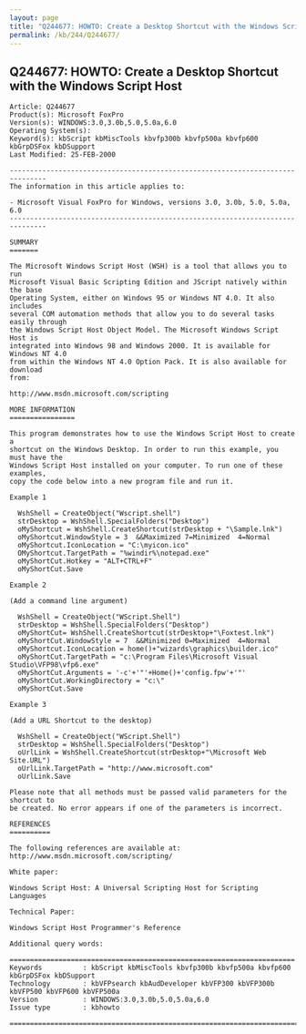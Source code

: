 ```yaml
---
layout: page
title: "Q244677: HOWTO: Create a Desktop Shortcut with the Windows Script Host"
permalink: /kb/244/Q244677/
---
```


## Q244677: HOWTO: Create a Desktop Shortcut with the Windows Script Host

	Article: Q244677
	Product(s): Microsoft FoxPro
	Version(s): WINDOWS:3.0,3.0b,5.0,5.0a,6.0
	Operating System(s): 
	Keyword(s): kbScript kbMiscTools kbvfp300b kbvfp500a kbvfp600 kbGrpDSFox kbDSupport
	Last Modified: 25-FEB-2000
	
	-------------------------------------------------------------------------------
	The information in this article applies to:
	
	- Microsoft Visual FoxPro for Windows, versions 3.0, 3.0b, 5.0, 5.0a, 6.0 
	-------------------------------------------------------------------------------
	
	SUMMARY
	=======
	
	The Microsoft Windows Script Host (WSH) is a tool that allows you to run
	Microsoft Visual Basic Scripting Edition and JScript natively within the base
	Operating System, either on Windows 95 or Windows NT 4.0. It also includes
	several COM automation methods that allow you to do several tasks easily through
	the Windows Script Host Object Model. The Microsoft Windows Script Host is
	integrated into Windows 98 and Windows 2000. It is available for Windows NT 4.0
	from within the Windows NT 4.0 Option Pack. It is also available for download
	from:
	
	http://www.msdn.microsoft.com/scripting
	
	MORE INFORMATION
	================
	
	This program demonstrates how to use the Windows Script Host to create a
	shortcut on the Windows Desktop. In order to run this example, you must have the
	Windows Script Host installed on your computer. To run one of these examples,
	copy the code below into a new program file and run it.
	
	Example 1
	
	  WshShell = CreateObject("Wscript.shell")
	  strDesktop = WshShell.SpecialFolders("Desktop")
	  oMyShortcut = WshShell.CreateShortcut(strDesktop + "\Sample.lnk")
	  oMyShortcut.WindowStyle = 3  &&Maximized 7=Minimized  4=Normal 
	  oMyShortcut.IconLocation = "C:\myicon.ico"
	  OMyShortcut.TargetPath = "%windir%\notepad.exe"
	  oMyShortCut.Hotkey = "ALT+CTRL+F"
	  oMyShortCut.Save
	
	Example 2
	
	(Add a command line argument)
	
	  WshShell = CreateObject("WScript.Shell")
	  strDesktop = WshShell.SpecialFolders("Desktop")
	  oMyShortCut= WshShell.CreateShortcut(strDesktop+"\Foxtest.lnk")
	  oMyShortCut.WindowStyle = 7  &&Minimized 0=Maximized  4=Normal 
	  oMyShortcut.IconLocation = home()+"wizards\graphics\builder.ico"
	  oMyShortCut.TargetPath = "c:\Program Files\Microsoft Visual Studio\VFP98\vfp6.exe" 
	  oMyShortCut.Arguments = '-c'+'"'+Home()+'config.fpw'+'"'
	  oMyShortCut.WorkingDirectory = "c:\"
	  oMyShortCut.Save
	
	Example 3
	
	(Add a URL Shortcut to the desktop)
	
	  WshShell = CreateObject("WScript.Shell")
	  strDesktop = WshShell.SpecialFolders("Desktop")
	  oUrlLink = WshShell.CreateShortcut(strDesktop+"\Microsoft Web Site.URL")
	  oUrlLink.TargetPath = "http://www.microsoft.com"
	  oUrlLink.Save
	
	Please note that all methods must be passed valid parameters for the shortcut to
	be created. No error appears if one of the parameters is incorrect.
	
	REFERENCES
	==========
	
	The following references are available at:
	http://www.msdn.microsoft.com/scripting/
	
	White paper:
	
	Windows Script Host: A Universal Scripting Host for Scripting Languages
	
	Technical Paper:
	
	Windows Script Host Programmer's Reference
	
	Additional query words:
	
	======================================================================
	Keywords          : kbScript kbMiscTools kbvfp300b kbvfp500a kbvfp600 kbGrpDSFox kbDSupport 
	Technology        : kbVFPsearch kbAudDeveloper kbVFP300 kbVFP300b kbVFP500 kbVFP600 kbVFP500a
	Version           : WINDOWS:3.0,3.0b,5.0,5.0a,6.0
	Issue type        : kbhowto
	
	=============================================================================
	
